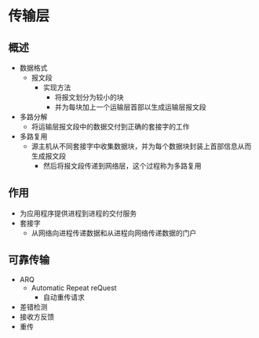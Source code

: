 # 传输层
## 概述
- 数据格式
	- 报文段
		- 实现方法
			- 将报文划分为较小的块
			- 并为每块加上一个运输层首部以生成运输层报文段
- 多路分解
	- 将运输层报文段中的数据交付到正确的套接字的工作			
- 多路复用
	- 源主机从不同套接字中收集数据块，并为每个数据块封装上首部信息从而生成报文段
		- 然后将报文段传递到网络层，这个过程称为多路复用

## 作用
- 为应用程序提供进程到进程的交付服务
- 套接字
	- 从网络向进程传递数据和从进程向网络传递数据的门户

## 可靠传输
- ARQ
	- Automatic Repeat reQuest
		- 自动重传请求
- 差错检测
- 接收方反馈
- 重传